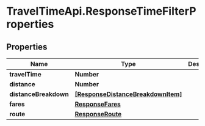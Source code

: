 # TravelTimeApi.ResponseTimeFilterProperties

## Properties

Name | Type | Description | Notes
------------ | ------------- | ------------- | -------------
**travelTime** | **Number** |  | [optional] 
**distance** | **Number** |  | [optional] 
**distanceBreakdown** | [**[ResponseDistanceBreakdownItem]**](ResponseDistanceBreakdownItem.md) |  | [optional] 
**fares** | [**ResponseFares**](ResponseFares.md) |  | [optional] 
**route** | [**ResponseRoute**](ResponseRoute.md) |  | [optional] 


